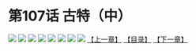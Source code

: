 # 第107话 古特（中）
![](https://mhpic.xiaomingtaiji.net/comic/D/斗破苍穹拆分版/107话/1.jpg-zymk.middle.webp)
![](https://mhpic.xiaomingtaiji.net/comic/D/斗破苍穹拆分版/107话/2.jpg-zymk.middle.webp)
![](https://mhpic.xiaomingtaiji.net/comic/D/斗破苍穹拆分版/107话/3.jpg-zymk.middle.webp)
![](https://mhpic.xiaomingtaiji.net/comic/D/斗破苍穹拆分版/107话/4.jpg-zymk.middle.webp)
![](https://mhpic.xiaomingtaiji.net/comic/D/斗破苍穹拆分版/107话/5.jpg-zymk.middle.webp)
![](https://mhpic.xiaomingtaiji.net/comic/D/斗破苍穹拆分版/107话/6.jpg-zymk.middle.webp)
![](https://mhpic.xiaomingtaiji.net/comic/D/斗破苍穹拆分版/107话/7.jpg-zymk.middle.webp)
![](https://mhpic.xiaomingtaiji.net/comic/D/斗破苍穹拆分版/107话/8.jpg-zymk.middle.webp)
[【上一章】](./106.md)
[【目录】](./README.md)
[【下一章】](./108.md)
